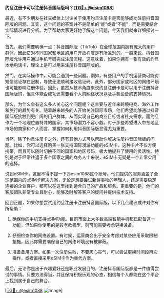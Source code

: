 **约旦注册卡可以注册抖音国际版吗？[[TG💪+ @esim1088](https://t.me/s/esim1088)]**

最近，有不少朋友在社交媒体上讨论关于使用约旦注册卡是否能够成功注册抖音国际版的问题。其实，这个问题的答案并不是简单的“能”或者“不能”，而是需要结合实际情况进行分析。为了帮助大家更好地了解这个问题，今天我们就来详细探讨一下。

首先，我们需要明确一点：抖音国际版（TikTok）在全球范围内拥有庞大的用户群体，因此它对不同国家和地区的用户开放程度是有所区别的。一般来说，抖音国际版允许用户通过手机号码完成注册流程。这意味着，如果你拥有一张有效的约旦本地电话卡，理论上是可以用来注册抖音国际版的。

然而，在实际操作中，可能会遇到一些问题。例如，有些用户的手机运营商可能对短信验证存在限制，导致无法顺利接收验证码。此外，部分国家或地区的网络环境也可能影响注册体验。因此，虽然从技术角度来说约旦注册卡是可以用于注册抖音国际版的，但具体能否成功还需要看个人的网络状况以及手机设备的支持情况。

那么，为什么会有这么多人关心这个问题呢？这主要与近年来跨境电商、海外工作和旅行的趋势有关。随着越来越多的人开始关注国际市场，他们希望能够通过抖音国际版接触到更广阔的用户群体，从而实现自己的商业目标或者社交需求。而约旦作为一个地理位置特殊的国家，其市场潜力不容小觑。对于那些希望进入中东地区市场的商家和个人而言，掌握如何利用抖音国际版显得尤为重要。

当然，除了约旦注册卡之外，还有其他方式可以帮助你解决注册抖音国际版的问题。比如，你可以选择购买一张支持国际漫游功能的eSIM卡。这种卡片不仅方便携带，而且可以随时切换不同的国家和地区号码，极大地提升了使用的灵活性。特别是对于经常往返于多个国家之间的商务人士来说，eSIM卡无疑是一个非常实用的选择。

说到eSIM卡，这里不得不提一下@esim1088这个账号。他们提供的服务涵盖了全球范围内的eSIM卡解决方案，无论是想要尝试新鲜事物的年轻人，还是需要稳定连接的企业客户，都可以在这里找到适合自己的产品和服务。更重要的是，他们的客服团队非常专业且耐心，能够及时解答客户的疑问并提供技术支持。

回到正题，如果你想尝试用约旦注册卡注册抖音国际版，以下几点建议或许对你有所帮助：

1. 确保你的手机支持eSIM功能。目前市面上大多数高端智能手机都已配备这一功能，但如果你使用的是较老款机型，则可能需要考虑更换设备。
   
2. 仔细检查你的网络设置。有时候，运营商会出于安全考虑对某些应用采取限制措施，因此你需要确保自己的网络环境没有被屏蔽。

3. 准备备用方案。如果一次注册失败，不要灰心丧气，可以尝试更换时间段再次操作，或者直接采用eSIM卡作为替代方案。

最后，无论你是出于兴趣爱好还是职业发展目的，注册抖音国际版都是一件值得尝试的事情。只要方法得当，并且保持积极乐观的心态，相信每个人都能在这个平台上找到属于自己的舞台。

[[TG💪+ @esim1088](https://t.me/s/esim1088) ![Image](https://i.postimg.cc/4NQfJmqS/Snipaste-2025-05-13-00-14-12.png)]